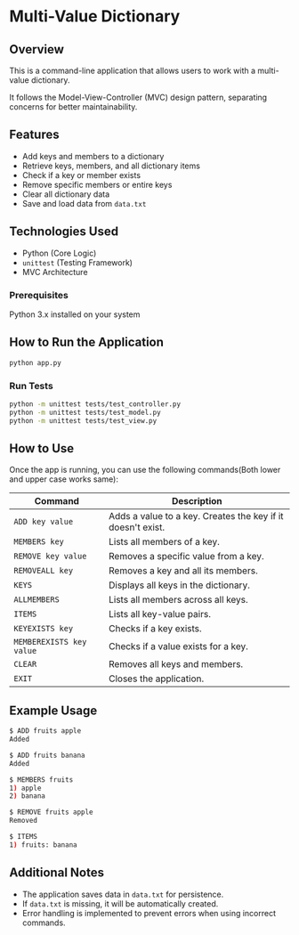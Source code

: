 # Multi-Value Dictionary

## Overview

This is a command-line application that allows users to work with a multi-value dictionary.

It follows the Model-View-Controller (MVC) design pattern, separating concerns for better maintainability.

## Features

* Add keys and members to a dictionary
* Retrieve keys, members, and all dictionary items
* Check if a key or member exists
* Remove specific members or entire keys
* Clear all dictionary data
* Save and load data from `data.txt`

## Technologies Used

* Python (Core Logic)
* `unittest` (Testing Framework)
* MVC Architecture


### Prerequisites

Python 3.x installed on your system

## How to Run the Application

```bash
python app.py
```

### Run Tests
```bash
python -m unittest tests/test_controller.py
python -m unittest tests/test_model.py
python -m unittest tests/test_view.py
```

## How to Use

Once the app is running, you can use the following commands(Both lower and upper case works same):

| Command               | Description                                                     |
|-----------------------|-----------------------------------------------------------------|
| `ADD key value`       | Adds a value to a key. Creates the key if it doesn't exist.     |
| `MEMBERS key`         | Lists all members of a key.                                     |
| `REMOVE key value`    | Removes a specific value from a key.                            |
| `REMOVEALL key`       | Removes a key and all its members.                              |
| `KEYS`                | Displays all keys in the dictionary.                            |
| `ALLMEMBERS`          | Lists all members across all keys.                              |
| `ITEMS`               | Lists all key-value pairs.                                      |
| `KEYEXISTS key`       | Checks if a key exists.                                         |
| `MEMBEREXISTS key value` | Checks if a value exists for a key.                          |
| `CLEAR`               | Removes all keys and members.                                   |
| `EXIT`                | Closes the application.                                         | 


## Example Usage

```bash
$ ADD fruits apple
Added

$ ADD fruits banana
Added

$ MEMBERS fruits
1) apple
2) banana

$ REMOVE fruits apple
Removed

$ ITEMS
1) fruits: banana
```

## Additional Notes

* The application saves data in `data.txt` for persistence.
* If `data.txt` is missing, it will be automatically created.
* Error handling is implemented to prevent errors when using incorrect commands.